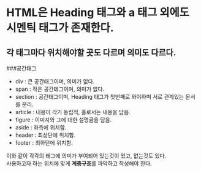 # HTML은 Heading 태그와 a 태그 외에도 시멘틱 태그가 존재한다.
## 각 태그마다 위치해야할 곳도 다르며 의미도 다르다.  

###공간태그  

-  div : 큰 공간태그이며, 의미가 없다.
-  span : 작은 공간테그이며, 의미가 없다.
-  section : 공간태그이며, Heading 태그가 첫번째로 와야하며 서로 관계있는 문서를 분리.
-  article : 내용이 각기 동립적, 홀로서는 내용을 담음.
-  figure : 이미지와 그에 대한 설명글을 담음.
-  aside : 좌측에 위치함. 
-  header : 최상단에 위치함.
-  footer :  최하단에 위치함.
  
이와 같이 각각의 태그에 의미가 부여되어 있는것이 있고, 없는것도 있다.  
사용하고자 하는 위치에 맞게 **계층구조**를 파악하고 작성해야 한다.  